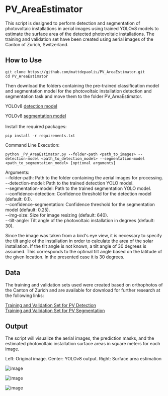 # PV_AreaEstimator
This script is designed to perform detection and segmentation of photovoltaic installations in aerial images using trained YOLOv8 models to estimate the surface area of the detected photovoltaic installations. The training and validation set have been created using aerial images of the Canton of Zurich, Switzerland.

## How to Use
```
git clone https://github.com/mattdepaolis/PV_AreaEstimator.git
cd PV_AreaEstimator
```

Then download the folders containing the pre-trained classification model and segmentation model for the photovoltaic installation detection and segmentation task and move them to the folder PV_AreaEstimator.

YOLOv8 [detection model](https://drive.google.com/drive/folders/1UqNQo_xdwcFoGRyhjUd2u7WKBXekeez9?usp=drive_link)

YOLOv8 [segmentation model](https://drive.google.com/drive/folders/1oAWPxvSTWwVshLgfIpz4gQoA-hhGQg6G?usp=drive_link)
<br>
<br>
Install the required packages:
```
pip install -r requirements.txt
```

Command Line Execution:
```
python _PV_AreaEstimator.py --folder-path <path_to_images> --detection-model <path_to_detection_model> --segmentation-model <path_to_segmentation_model> [optional arguments]
```
Arguments:<br>
--folder-path: Path to the folder containing the aerial images for processing.<br>
--detection-model: Path to the trained detection YOLO model.<br>
--segmentation-model: Path to the trained segmentation YOLO model.<br>
--confidence-detection: Confidence threshold for the detection model (default: 0.1).<br>
--confidence-segmentation: Confidence threshold for the segmentation model (default: 0.25).<br>
--img-size: Size for image resizing (default: 640).<br>
--tilt-angle: Tilt angle of the photovoltaic installation in degrees (default: 30).<br>

Since the image was taken from a bird's eye view, it is necessary to specify the tilt angle of the installation in order to calculate the area of the solar installation. 
If the tilt angle is not known, a tilt angle of 30 degrees is assumed. This corresponds to the optimal tilt angle based on the latitude of the given location. In the presented case it is 30 degrees. 

## Data
The training and validation sets used were created based on orthophotos of the Canton of Zurich and are available for download for further research at the following links:

[Training and Validation Set for PV Detection](https://drive.google.com/drive/folders/1_op6JCrr5PtL0Z6r1h6oUpVMOU_s6ewo?usp=drive_link)<br>
[Training and Validation Set for PV Segmentation](https://drive.google.com/drive/folders/1NDOf54O5t8VD2k37Nl_63CzUlY4-2kPc?usp=drive_link) 

## Output
The script will visualize the aerial images, the prediction masks, and the estimated photovoltaic installation surface areas in square meters for each image.<br>

Left: Original image. Center: YOLOv8 output. Right: Surface area estimation

![image](https://github.com/mattdepaolis/PV_AreaEstimator/assets/94449396/de828a4d-ed23-4b2f-abfa-dfb006fe6164)

![image](https://github.com/mattdepaolis/PV_AreaEstimator/assets/94449396/8039d6f1-1e2a-4ff7-9eeb-2ad9a6294bd2)

![image](https://github.com/mattdepaolis/PV_AreaEstimator/assets/94449396/2de913b2-1a8b-425b-a054-553cb2c0eb60)



